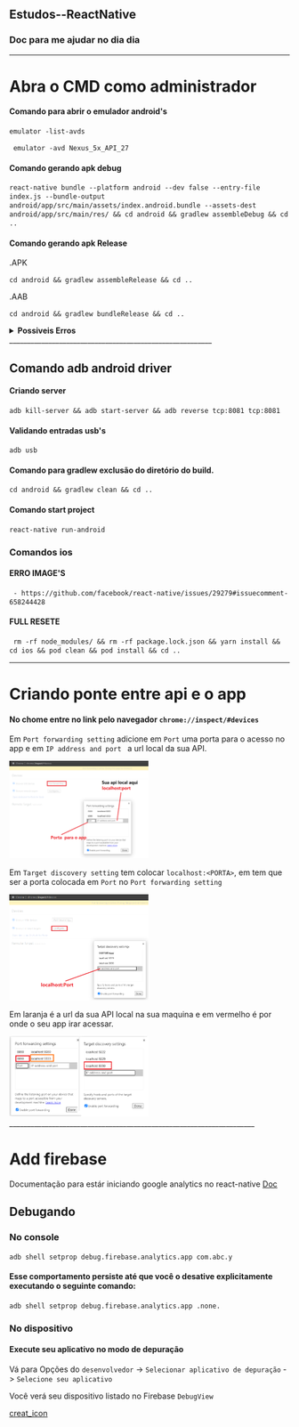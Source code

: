 ## Estudos--ReactNative
### Doc para me ajudar no dia dia 
_________________________________________________________
# Abra o CMD como administrador
#### Comando para abrir o emulador android's
````
emulator -list-avds
````
````
 emulator -avd Nexus_5x_API_27
````
#### Comando gerando apk debug
````
react-native bundle --platform android --dev false --entry-file index.js --bundle-output android/app/src/main/assets/index.android.bundle --assets-dest android/app/src/main/res/ && cd android && gradlew assembleDebug && cd ..
````
#### Comando gerando apk Release
.APK
````
cd android && gradlew assembleRelease && cd ..
````
.AAB
````
cd android && gradlew bundleRelease && cd ..
````

<details><summary><b>Possiveis Erros</b></summary>
<p>

 Ele pode gerar um erro gigante falando das pastas
 ````
 android\app\src\main\res
 ````
 Delete as pasta com o inicio do nome em ```drawable``` e por ultimo a ```raw```
 
</p>
</details>
_________________________________________________________

## Comando adb android driver
#### Criando server
````
adb kill-server && adb start-server && adb reverse tcp:8081 tcp:8081
````
#### Validando entradas usb's
````
adb usb
````
#### Comando para gradlew exclusão do diretório do build.
````
cd android && gradlew clean && cd ..
````
#### Comando start project
````
react-native run-android
````
### Comandos ios
#### ERRO IMAGE'S
````
 - https://github.com/facebook/react-native/issues/29279#issuecomment-658244428
````


#### FULL RESETE
````
 rm -rf node_modules/ && rm -rf package.lock.json && yarn install && cd ios && pod clean && pod install && cd ..
````
_____________________________________________________________________
# Criando ponte entre api e o app

#### No chome entre no link pelo navegador ```chrome://inspect/#devices```

Em ```Port forwarding setting```  adicione em ```Port``` uma porta para o acesso no app e em ```IP address and port ``` a url local da sua API.

<img src="https://github.com/FranciscoWallison/Estudos--ReactNative/blob/master/doc/ex1.png" width="250" />

Em ```Target discovery setting``` tem colocar ```localhost:<PORTA>```, em <PORTA> tem que ser a porta colocada em ```Port``` no ```Port forwarding setting```
  
<img src="https://github.com/FranciscoWallison/Estudos--ReactNative/blob/master/doc/ex2.png" width="250" />

Em laranja é a url da sua API local na sua maquina e em vermelho é por onde o seu app irar acessar.

  <img src="https://github.com/FranciscoWallison/Estudos--ReactNative/blob/master/doc/ex3.png" width="250" />
_____________________________________________________________________

# Add firebase 
Documentação para estár iniciando google analytics no react-native [Doc](https://rnfirebase.io/)

## Debugando
### No console
````
adb shell setprop debug.firebase.analytics.app com.abc.y
````
#### Esse comportamento persiste até que você o desative explicitamente executando o seguinte comando:
````
adb shell setprop debug.firebase.analytics.app .none.
````
### No dispositivo

#### Execute seu aplicativo no modo de depuração

Vá para Opções do ````desenvolvedor```` -> ````Selecionar aplicativo de depuração```` -> ````Selecione seu aplicativo````

Você verá seu dispositivo listado no Firebase ````DebugView````

[creat_icon](https://romannurik.github.io/AndroidAssetStudio/icons-launcher.html#foreground.type=image&foreground.space.trim=0&foreground.space.pad=0.45&foreColor=rgba(96%2C%20125%2C%20139%2C%200)&backColor=rgb(255%2C%20255%2C%20255)&crop=1&backgroundShape=circle&effects=none&name=ic_launcher)


